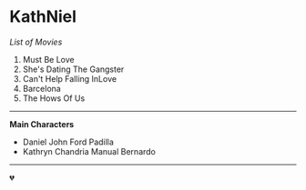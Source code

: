 # KathNiel
*List of Movies*
1. Must Be Love
2. She's Dating The Gangster
3. Can't Help Falling InLove
4. Barcelona
5. The Hows Of Us
---  
**Main Characters**
- Daniel John Ford Padilla
- Kathryn Chandria Manual Bernardo
---
💔
